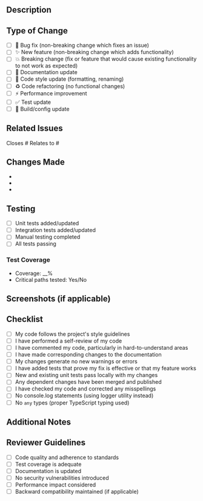 ## Description

<!-- Provide a brief description of the changes in this PR -->

## Type of Change

<!-- Mark the relevant option with an "x" -->

- [ ] 🐛 Bug fix (non-breaking change which fixes an issue)
- [ ] ✨ New feature (non-breaking change which adds functionality)
- [ ] 💥 Breaking change (fix or feature that would cause existing functionality to not work as expected)
- [ ] 📝 Documentation update
- [ ] 🎨 Code style update (formatting, renaming)
- [ ] ♻️ Code refactoring (no functional changes)
- [ ] ⚡ Performance improvement
- [ ] ✅ Test update
- [ ] 🔧 Build/config update

## Related Issues

<!-- Link related issues here -->

Closes #
Relates to #

## Changes Made

<!-- List the specific changes made in this PR -->

-
-
-

## Testing

<!-- Describe the testing you've done -->

- [ ] Unit tests added/updated
- [ ] Integration tests added/updated
- [ ] Manual testing completed
- [ ] All tests passing

### Test Coverage

<!-- If applicable, mention test coverage -->

- Coverage: \_\_%
- Critical paths tested: Yes/No

## Screenshots (if applicable)

<!-- Add screenshots for UI changes -->

## Checklist

<!-- Ensure all items are checked before requesting review -->

- [ ] My code follows the project's style guidelines
- [ ] I have performed a self-review of my code
- [ ] I have commented my code, particularly in hard-to-understand areas
- [ ] I have made corresponding changes to the documentation
- [ ] My changes generate no new warnings or errors
- [ ] I have added tests that prove my fix is effective or that my feature works
- [ ] New and existing unit tests pass locally with my changes
- [ ] Any dependent changes have been merged and published
- [ ] I have checked my code and corrected any misspellings
- [ ] No console.log statements (using logger utility instead)
- [ ] No `any` types (proper TypeScript typing used)

## Additional Notes

<!-- Add any additional notes for reviewers -->

## Reviewer Guidelines

<!-- For reviewers -->

- [ ] Code quality and adherence to standards
- [ ] Test coverage is adequate
- [ ] Documentation is updated
- [ ] No security vulnerabilities introduced
- [ ] Performance impact considered
- [ ] Backward compatibility maintained (if applicable)
